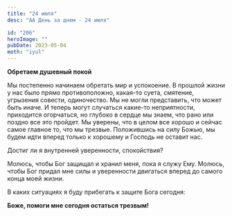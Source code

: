 ```yaml
---
title: "24 июля"
desc: "АА День за днем - 24 июля"

id: "206"
heroImage: ""
pubDate: 2023-05-04
moth: "iyul"
---
```


**Обретаем душевный покой**

Мы постепенно начинаем обретать мир и успокоение. В прошлой жизни у нас было
прямо противоположно, какая-то суета, смятение, угрызения совести,
одиночество. Мы не могли представить, что может быть иначе. И теперь могут
случаться какие-то неприятности, приходится огорчаться, но глубоко в сердце мы
знаем, что рано или поздно все это пройдет. Мы уверены, что в целом все хорошо
и сейчас самое главное то, что мы трезвые. Положившись на силу Божью, мы будем
идти вперед только к хорошему и Господь не оставит нас.

Достиг ли я внутренней уверенности, спокойствия?

Молюсь, чтобы Бог защищал и хранил меня, пока я служу Ему. Молюсь, чтобы Бог
придал мне силы и уверенности двигаться вперед до самого конца моей жизни.

В каких ситуациях я буду прибегать к защите Бога сегодня:

**Боже, помоги мне сегодня остаться трезвым!**
